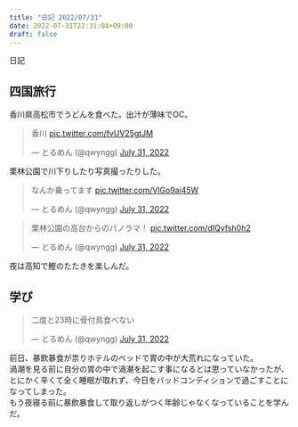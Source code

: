 ```yaml
---
title: "日記 2022/07/31"
date: 2022-07-31T22:31:04+09:00
draft: false
---
```


日記

## 四国旅行
香川県高松市でうどんを食べた。出汁が薄味でOC。
<blockquote class="twitter-tweet"><p lang="ja" dir="ltr">香川 <a href="https://t.co/fvUV25gtJM">pic.twitter.com/fvUV25gtJM</a></p>&mdash; とるめん (@qwyngg) <a href="https://twitter.com/qwyngg/status/1553573467441664000?ref_src=twsrc%5Etfw">July 31, 2022</a></blockquote> <script async src="https://platform.twitter.com/widgets.js" charset="utf-8"></script>
栗林公園で川下りしたり写真撮ったりした。
<blockquote class="twitter-tweet"><p lang="ja" dir="ltr">なんか乗ってます <a href="https://t.co/VlGo9ai45W">pic.twitter.com/VlGo9ai45W</a></p>&mdash; とるめん (@qwyngg) <a href="https://twitter.com/qwyngg/status/1553599164579078145?ref_src=twsrc%5Etfw">July 31, 2022</a></blockquote> <script async src="https://platform.twitter.com/widgets.js" charset="utf-8"></script>

<blockquote class="twitter-tweet"><p lang="ja" dir="ltr">栗林公園の高台からのパノラマ！ <a href="https://t.co/dIQyfsh0h2">pic.twitter.com/dIQyfsh0h2</a></p>&mdash; とるめん (@qwyngg) <a href="https://twitter.com/qwyngg/status/1553616985648295942?ref_src=twsrc%5Etfw">July 31, 2022</a></blockquote> <script async src="https://platform.twitter.com/widgets.js" charset="utf-8"></script>

夜は高知で鰹のたたきを楽しんだ。

## 学び
<blockquote class="twitter-tweet"><p lang="ja" dir="ltr">二度と23時に骨付鳥食べない</p>&mdash; とるめん (@qwyngg) <a href="https://twitter.com/qwyngg/status/1553552376107188225?ref_src=twsrc%5Etfw">July 31, 2022</a></blockquote> <script async src="https://platform.twitter.com/widgets.js" charset="utf-8"></script>

前日、暴飲暴食が祟りホテルのベッドで胃の中が大荒れになっていた。  
渦潮を見る前に自分の胃の中で渦潮を起こす事になるとは思っていなかったが、とにかく辛くて全く睡眠が取れず、今日をバッドコンディションで過ごすことになってしまった。  
もう夜寝る前に暴飲暴食して取り返しがつく年齢じゃなくなっていることを学んだ。